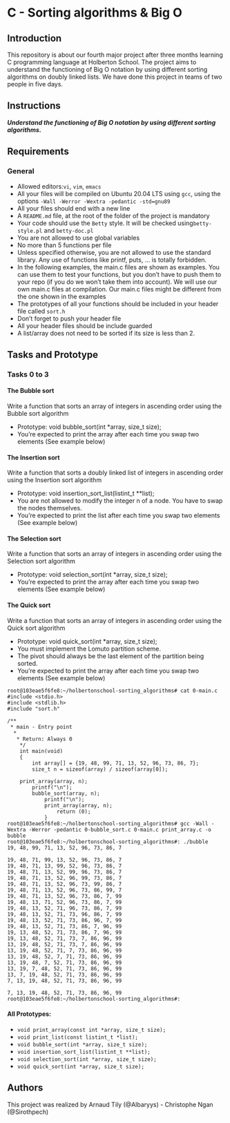 # C - Sorting algorithms & Big O

## Introduction
This repository is about our fourth major project after three months learning C programming language at Holberton School.
The project aims to understand the functioning of Big O notation by using different sorting algorithms on doubly linked lists.
We have done this project in teams of two people in five days.

## Instructions
***Understand the functioning of Big O notation by using different sorting algorithms.***

## Requirements
### General
* Allowed editors:```vi```, ```vim```, ```emacs```
* All your files will be compiled on Ubuntu 20.04 LTS using ```gcc```, using the options ```-Wall -Werror -Wextra -pedantic -std=gnu89```
* All your files should end with a new line
* A ```README.md``` file, at the root of the folder of the project is mandatory
* Your code should use the ```Betty``` style. It will be checked using```betty-style.pl``` and ```betty-doc.pl```
* You are not allowed to use global variables
* No more than 5 functions per file
* Unless specified otherwise, you are not allowed to use the standard library. Any use of functions like printf, puts, … is totally forbidden.
* In the following examples, the main.c files are shown as examples. You can use them to test your functions, but you don’t have to push them to your repo (if you do we won’t take them into account). We will use our own main.c files at compilation. Our main.c files might be different from the one shown in the examples
* The prototypes of all your functions should be included in your header file called ```sort.h```
* Don’t forget to push your header file
* All your header files should be include guarded
* A list/array does not need to be sorted if its size is less than 2.

## Tasks and Prototype
### Tasks 0 to 3

#### The Bubble sort

Write a function that sorts an array of integers in ascending order using the Bubble sort algorithm


* Prototype: void bubble_sort(int *array, size_t size);
* You’re expected to print the array after each time you swap two elements (See example below)

#### The Insertion sort

Write a function that sorts a doubly linked list of integers in ascending order using the Insertion sort algorithm


* Prototype: void insertion_sort_list(listint_t **list);
* You are not allowed to modify the integer n of a node. You have to swap the nodes themselves.
* You’re expected to print the list after each time you swap two elements (See example below)

#### The Selection sort

Write a function that sorts an array of integers in ascending order using the Selection sort algorithm

* Prototype: void selection_sort(int *array, size_t size);
* You’re expected to print the array after each time you swap two elements (See example below)

#### The Quick sort

Write a function that sorts an array of integers in ascending order using the Quick sort algorithm

* Prototype: void quick_sort(int *array, size_t size);
* You must implement the Lomuto partition scheme.
* The pivot should always be the last element of the partition being sorted.
* You’re expected to print the array after each time you swap two elements (See example below)
```
root@103eae5f6fe8:~/holbertonschool-sorting_algorithms# cat 0-main.c
#include <stdio.h>
#include <stdlib.h>
#include "sort.h"

/**
 * main - Entry point
  *
   * Return: Always 0
    */
    int main(void)
    {
        int array[] = {19, 48, 99, 71, 13, 52, 96, 73, 86, 7};
	    size_t n = sizeof(array) / sizeof(array[0]);

    print_array(array, n);
        printf("\n");
	    bubble_sort(array, n);
	        printf("\n");
		    print_array(array, n);
		        return (0);
			}
root@103eae5f6fe8:~/holbertonschool-sorting_algorithms# gcc -Wall -Wextra -Werror -pedantic 0-bubble_sort.c 0-main.c print_array.c -o bubble
root@103eae5f6fe8:~/holbertonschool-sorting_algorithms#: ./bubble
19, 48, 99, 71, 13, 52, 96, 73, 86, 7

19, 48, 71, 99, 13, 52, 96, 73, 86, 7
19, 48, 71, 13, 99, 52, 96, 73, 86, 7
19, 48, 71, 13, 52, 99, 96, 73, 86, 7
19, 48, 71, 13, 52, 96, 99, 73, 86, 7
19, 48, 71, 13, 52, 96, 73, 99, 86, 7
19, 48, 71, 13, 52, 96, 73, 86, 99, 7
19, 48, 71, 13, 52, 96, 73, 86, 7, 99
19, 48, 13, 71, 52, 96, 73, 86, 7, 99
19, 48, 13, 52, 71, 96, 73, 86, 7, 99
19, 48, 13, 52, 71, 73, 96, 86, 7, 99
19, 48, 13, 52, 71, 73, 86, 96, 7, 99
19, 48, 13, 52, 71, 73, 86, 7, 96, 99
19, 13, 48, 52, 71, 73, 86, 7, 96, 99
19, 13, 48, 52, 71, 73, 7, 86, 96, 99
13, 19, 48, 52, 71, 73, 7, 86, 96, 99
13, 19, 48, 52, 71, 7, 73, 86, 96, 99
13, 19, 48, 52, 7, 71, 73, 86, 96, 99
13, 19, 48, 7, 52, 71, 73, 86, 96, 99
13, 19, 7, 48, 52, 71, 73, 86, 96, 99
13, 7, 19, 48, 52, 71, 73, 86, 96, 99
7, 13, 19, 48, 52, 71, 73, 86, 96, 99

7, 13, 19, 48, 52, 71, 73, 86, 96, 99
root@103eae5f6fe8:~/holbertonschool-sorting_algorithms#:
```

#### All Prototypes:

* ```void print_array(const int *array, size_t size);```
* ```void print_list(const listint_t *list);```
* ```void bubble_sort(int *array, size_t size);```
* ```void insertion_sort_list(listint_t **list);```
* ```void selection_sort(int *array, size_t size);```
* ```void quick_sort(int *array, size_t size);```

## Authors
This project was realized by Arnaud Tily (@Albaryys) - Christophe Ngan (@Sirothpech)